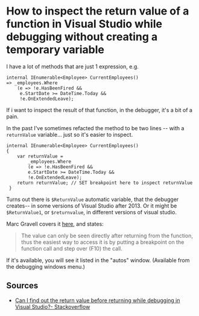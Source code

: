 # How to inspect the return value of a function in Visual Studio while debugging without creating a temporary variable

I have a lot of methods that are just 1 expression, e.g.

	internal IEnumerable<Employee> CurrentEmployees()
	=> _employees.Where
		(e => !e.HasBeenFired &&
		 e.StartDate >= DateTime.Today &&
		 !e.OnExtendedLeave);

If i want to inspect the result of that function, in the debugger, it's a bit of a pain.

In the past I've sometimes refacted the method to be two lines -- with a `returnValue` variable... just so it's easier to inspect.

	internal IEnumerable<Employee> CurrentEmployees()
	{
		var returnValue =
			_employees.Where
			(e => !e.HasBeenFired &&
			e.StartDate >= DateTime.Today &&
			!e.OnExtendedLeave);
		return returnValue; // SET breakpoint here to inspect returnValue
	 }


Turns out there is `$ReturnValue` automatic variable, that the debugger creates-- in some versions of Visual Studio after 2013. Or it might be `$ReturnValue1`, or `$returnvalue`, in different versions of visual studio.

Marc Gravell covers it [here](https://stackoverflow.com/a/268052), and states:

> The value can only be seen directly after returning from the function, thus the easiest way to access it is by putting a breakpoint on the function call and step over (F10) the call.

If it's available, you will see it listed in the "autos" window. (Available from the debugging windows menu.)

## Sources

- [Can I find out the return value before returning while debugging in Visual Studio?- Stackoverflow](https://stackoverflow.com/questions/268048/can-i-find-out-the-return-value-before-returning-while-debugging-in-visual-studi)